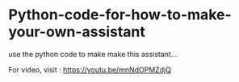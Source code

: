 # Python-code-for-how-to-make-your-own-assistant

use the python code to make make this assistant...

For video, visit : https://youtu.be/mnNdOPMZdjQ
